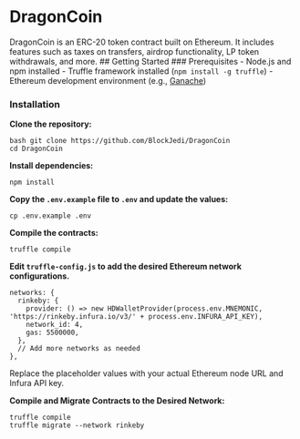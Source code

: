 # DragonCoin

DragonCoin is an ERC-20 token contract built on Ethereum. It includes features such as taxes on transfers, airdrop functionality, LP token withdrawals, and more. ## Getting Started  ### Prerequisites  - Node.js and npm installed - Truffle framework installed (`npm install -g truffle`) - Ethereum development environment (e.g., [Ganache](https://www.trufflesuite.com/ganache)) 
### Installation  
  **Clone the repository:** 
 ```
 bash git clone https://github.com/BlockJedi/DragonCoin 
 cd DragonCoin
  ```
  
**Install dependencies:**
```
npm install
```
**Copy the `.env.example` file to `.env` and update the values:**
```
cp .env.example .env
```
**Compile the contracts:**
```
truffle compile
```
**Edit `truffle-config.js` to add the desired Ethereum network configurations.**
```
networks: {
  rinkeby: {
    provider: () => new HDWalletProvider(process.env.MNEMONIC, 'https://rinkeby.infura.io/v3/' + process.env.INFURA_API_KEY),
    network_id: 4,
    gas: 5500000,
  },
  // Add more networks as needed
},
```
Replace the placeholder values with your actual Ethereum node URL and Infura API key.

**Compile and Migrate Contracts to the Desired Network:**
```
truffle compile
truffle migrate --network rinkeby
```